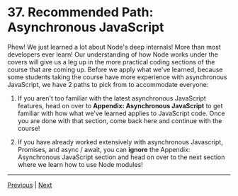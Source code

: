 # 37. Recommended Path: Asynchronous JavaScript

Phew! We just learned a lot about Node's deep internals! More than most developers ever learn! Our understanding of how Node works under the covers will give us a leg up in the more practical coding sections of the course that are coming up. Before we apply what we've learned, because some students taking the course have more experience with asynchronous JavaScript, we have 2 paths to pick from to accommodate everyone:

1. If you aren't too familiar with the latest asynchronous JavaScript features, head on over to **Appendix: Asynchronous JavaScript** to get familiar with how what we've learned applies to JavaScript code. Once you are done with that section, come back here and continue with the course!

2. If you have already worked extensively with asynchronous Javascript, Promises, and async / await, you can **ignore** the Appendix: Asynchronous JavaScript section and head on over to the next section where we learn how to use Node modules!

---

[Previous](./36_The-Node-Event-Emitter.md) | [Next](./38_The-require-Function.md)